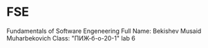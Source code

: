 # FSE
Fundamentals of Software Engeneering
Full Name: Bekishev Musaid Muharbekovich
Class: "ПИЖ-б-о-20-1"
lab 6